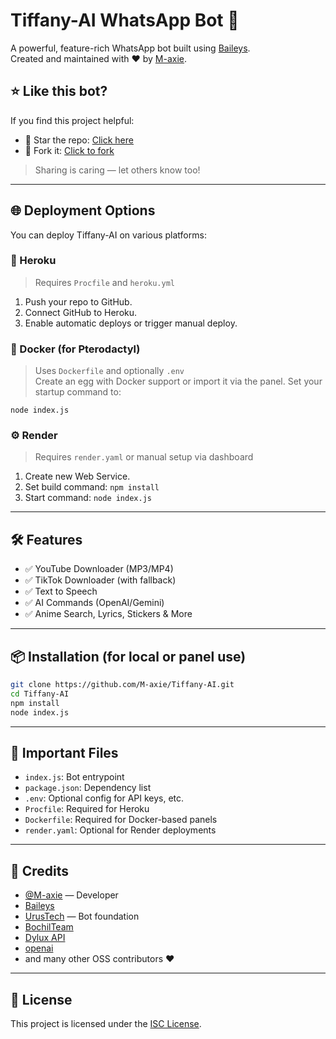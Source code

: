 # Tiffany-AI WhatsApp Bot 🤖

A powerful, feature-rich WhatsApp bot built using [Baileys](https://github.com/WhiskeySockets/Baileys).  
Created and maintained with ❤️ by [M-axie](https://github.com/M-axie).
## ⭐ Like this bot?

If you find this project helpful:
- 🌟 Star the repo: [Click here](https://github.com/M-axie/Tiffany-AI/stargazers)
- 🍴 Fork it: [Click to fork](https://github.com/M-axie/Tiffany-AI/fork)

> Sharing is caring — let others know too!
---

## 🌐 Deployment Options

You can deploy Tiffany-AI on various platforms:

### 🚀 Heroku

> Requires `Procfile` and `heroku.yml`

1. Push your repo to GitHub.
2. Connect GitHub to Heroku.
3. Enable automatic deploys or trigger manual deploy.

### 🐳 Docker (for Pterodactyl)

> Uses `Dockerfile` and optionally `.env`  
Create an egg with Docker support or import it via the panel. Set your startup command to:

```
node index.js
```

### ⚙️ Render

> Requires `render.yaml` or manual setup via dashboard

1. Create new Web Service.
2. Set build command: `npm install`
3. Start command: `node index.js`

---

## 🛠 Features

- ✅ YouTube Downloader (MP3/MP4)
- ✅ TikTok Downloader (with fallback)
- ✅ Text to Speech
- ✅ AI Commands (OpenAI/Gemini)
- ✅ Anime Search, Lyrics, Stickers & More

---

## 📦 Installation (for local or panel use)

```bash
git clone https://github.com/M-axie/Tiffany-AI.git
cd Tiffany-AI
npm install
node index.js
```

---

## 📁 Important Files

- `index.js`: Bot entrypoint
- `package.json`: Dependency list
- `.env`: Optional config for API keys, etc.
- `Procfile`: Required for Heroku
- `Dockerfile`: Required for Docker-based panels
- `render.yaml`: Optional for Render deployments

---

## 👏 Credits

- [@M-axie](https://github.com/M-axie) — Developer
- [Baileys](https://github.com/WhiskeySockets/Baileys)
- [UrusTech](https://github.com/UrusTech) — Bot foundation
- [BochilTeam](https://github.com/BochilTeam/scraper)
- [Dylux API](https://github.com/Dylan-XD/api-dylux)
- [openai](https://github.com/openai/openai-node)
- and many other OSS contributors ❤️

---

## 📜 License

This project is licensed under the [ISC License](LICENSE).
